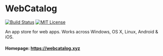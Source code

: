 # WebCatalog
[![Build Status](https://travis-ci.org/quanglam2807/webcatalog.svg?branch=master)](https://travis-ci.org/quanglam2807/webcatalog)
[![MIT License](http://img.shields.io/:license-mit-blue.svg)](https://github.com/quanglam2807/webcatalog/blob/master/LICENSE)

An app store for web apps. Works across Windows, OS X, Linux, Android & iOS.

#### Homepage: https://webcatalog.xyz
